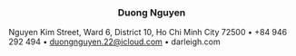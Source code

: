 <h3 style="text-align: center;"> Duong Nguyen</h3>

Nguyen Kim Street, Ward 6, District 10, Ho Chi Minh City 72500 •
+84 946 292 494 • duongnguyen.22@icloud.com • darleigh.com
